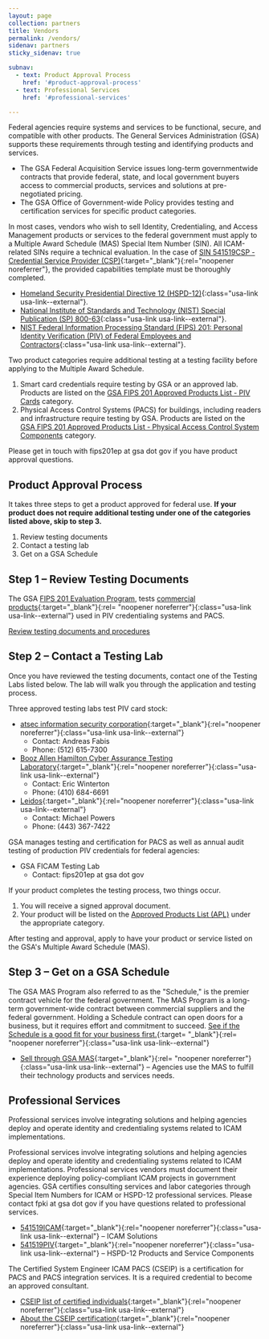 ```yaml
---
layout: page
collection: partners
title: Vendors
permalink: /vendors/
sidenav: partners
sticky_sidenav: true

subnav:
  - text: Product Approval Process
    href: '#product-approval-process'
  - text: Professional Services
    href: '#professional-services'

---
```


Federal agencies require systems and services to be functional, secure, and compatible with other products. The General Services Administration (GSA) supports these requirements through testing and identifying products and services.
- The GSA Federal Acquisition Service issues long-term governmentwide contracts that provide federal, state, and local government buyers access to commercial products, services and solutions at pre-negotiated pricing.
- The GSA Office of Government-wide Policy provides testing and certification services for specific product categories.

In most cases, vendors who wish to sell Identity, Credentialing, and Access Management products or services to the federal government must apply to a Multiple Award Schedule (MAS) Special Item Number (SIN). All ICAM-related SINs require a technical evaluation. In the case of [SIN 541519CSP - Credential Service Provider (CSP)]({{site.baseurl}}/docs/credential-service-provider-capabilities-template-may-2024.docx){:target="_blank"}{:rel="noopener noreferrer"}, the provided capabilities template must be thoroughly completed.
- [Homeland Security Presidential Directive 12 (HSPD-12)](https://www.dhs.gov/homeland-security-presidential-directive-12){:class="usa-link usa-link--external"}.
- [National Institute of Standards and Technology (NIST) Special Publication (SP) 800-63](https://pages.nist.gov/800-63-3/){:class="usa-link usa-link--external"}.
- [NIST Federal Information Processing Standard (FIPS) 201: Personal Identity Verification (PIV) of Federal Employees and Contractors](https://csrc.nist.gov/publications/detail/fips/201/3/final){:class="usa-link usa-link--external"}.

Two product categories require additional testing at a testing facility before applying to the Multiple Award Schedule.
1. Smart card credentials require testing by GSA or an approved lab. Products are listed on the [GSA FIPS 201 Approved Products List - PIV Cards]({{site.baseurl}}/fips201/#approved-products---piv-smart-cards ) category.
2. Physical Access Control Systems (PACS) for buildings, including readers and infrastructure require testing by GSA. Products are listed on the [GSA FIPS 201 Approved Products List - Physical Access Control System Components]({{site.baseurl}}/fips201/#approved-products---physical-access-control-systems) category.

Please get in touch with fips201ep at gsa dot gov if you have product approval questions.

## Product Approval Process

It takes three steps to get a product approved for federal use. **If your product does not require additional testing under one of the categories listed above, skip to step 3.**

1. Review testing documents
2. Contact a testing lab
3. Get on a GSA Schedule

## Step 1 – Review Testing Documents

The GSA [FIPS 201 Evaluation Program]({{site.baseurl}}/fips201ep/), tests [commercial products](https://www.acquisition.gov/far/2.101){:target="_blank"}{:rel= "noopener noreferrer"}{:class="usa-link usa-link--external"} used in PIV credentialing systems and PACS.

[Review testing documents and procedures]({{site.baseurl}}/fips201ep/)

## Step 2 – Contact a Testing Lab

Once you have reviewed the testing documents, contact one of the Testing Labs listed below. The lab will walk you through the application and testing process.

Three approved testing labs test PIV card stock:
- [atsec information security corporation](http://www.atsec.com/){:target="_blank"}{:rel="noopener noreferrer"}{:class="usa-link usa-link--external"} 
  - Contact: Andreas Fabis
  - Phone: (512) 615-7300
- [Booz Allen Hamilton Cyber Assurance Testing Laboratory](http://csrc.nist.gov/groups/STM/testing_labs/#24){:target="_blank"}{:rel="noopener noreferrer"}{:class="usa-link usa-link--external"} 
  - Contact:  Eric Winterton
  - Phone: (410) 684-6691
- [Leidos](https://www.leidos.com/CC-FIPS140){:target="_blank"}{:rel="noopener noreferrer"}{:class="usa-link usa-link--external"} 
  - Contact: Michael Powers
  - Phone: (443) 367-7422

GSA manages testing and certification for PACS as well as annual audit testing of production PIV credentials for federal agencies:

- GSA FICAM Testing Lab
  - Contact: fips201ep at gsa dot gov

If your product completes the testing process, two things occur.
1. You will receive a signed approval document.
2. Your product will be listed on the [Approved Products List (APL)]({{site.baseurl}}/fips201/) under the appropriate category.

After testing and approval, apply to have your product or service listed on the GSA's Multiple Award Schedule (MAS).

## Step 3 – Get on a GSA Schedule

The GSA MAS Program also referred to as the "Schedule," is the premier contract vehicle for the federal government. The MAS Program is a long-term government-wide contract between commercial suppliers and the federal government. Holding a Schedule contract can open doors for a business, but it requires effort and commitment to succeed. [See if the Schedule is a good fit for your business first.](https://www.gsa.gov/buy-through-us/purchasing-programs/multiple-award-schedule/help-with-mas-contracts-to-sell-to-government/team-up-with-other-mas-contractors){:target= "_blank"}{:rel= "noopener noreferrer"}{:class="usa-link usa-link--external"}

- [Sell through GSA MAS](https://www.gsa.gov/technology/it-contract-vehicles-and-purchasing-programs/multiple-award-schedule-it/sell-through-mas-information-technology){:target="_blank"}{:rel= "noopener noreferrer"}{:class="usa-link usa-link--external"}  – Agencies use the MAS to fulfill their technology products and services needs.

## Professional Services

Professional services involve integrating solutions and helping agencies deploy and operate identity and credentialing systems related to ICAM implementations.

Professional services involve integrating solutions and helping agencies deploy and operate identity and credentialing systems related to ICAM implementations. Professional services vendors must document their experience deploying policy-compliant ICAM projects in government agencies. GSA certifies consulting services and labor categories through Special Item Numbers for ICAM or HSPD-12 professional services. Please contact fpki at gsa dot gov if you have questions related to professional services.

- [541519ICAM](https://www.gsaelibrary.gsa.gov/ElibMain/sinDetails.do?scheduleNumber=MAS&specialItemNumber=541519ICAM&executeQuery=YES){:target="_blank"}{:rel="noopener noreferrer"}{:class="usa-link usa-link--external"} – ICAM Solutions
- [541519PIV](https://www.gsaelibrary.gsa.gov/ElibMain/sinDetails.do?scheduleNumber=MAS&specialItemNumber=541519PIV&executeQuery=YES){:target="_blank"}{:rel="noopener noreferrer"}{:class="usa-link usa-link--external"} – HSPD-12 Products and Service Components

The Certified System Engineer ICAM PACS (CSEIP) is a certification for PACS and PACS integration services. It is a required credential to become an approved consultant.

- [CSEIP list of certified individuals](http://www.smartcardalliance.org/activities-cseip-registry/){:target="_blank"}{:rel="noopener noreferrer"}{:class="usa-link usa-link--external"}
- [About the CSEIP certification](http://www.smartcardalliance.org/activities-certified-system-engineer-icam-pacs-training-and-certification-program/){:target="_blank"}{:rel="noopener noreferrer"}{:class="usa-link usa-link--external"}
